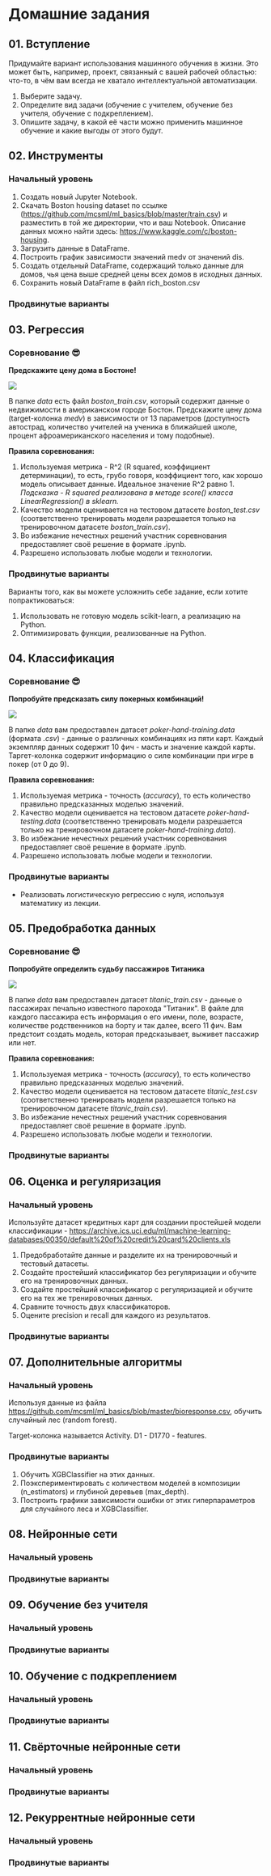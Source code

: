 # Домашние задания

## 01. Вступление

Придумайте вариант использования машинного обучения в жизни. Это может быть, например, проект, связанный с вашей рабочей областью: что-то, в чём вам всегда не хватало интеллектуальной автоматизации.

1. Выберите задачу.
2. Определите вид задачи (обучение с учителем, обучение без учителя, обучение с подкреплением).
3. Опишите задачу, в какой её части можно применить машинное обучение и какие выгоды от этого будут.

## 02. Инструменты

### Начальный уровень

1. Создать новый Jupyter Notebook.
2. Скачать Boston housing dataset по ссылке (https://github.com/mcsml/ml_basics/blob/master/train.csv) и разместить в той же директории, что и ваш Notebook. Описание данных можно найти здесь: https://www.kaggle.com/c/boston-housing.
3. Загрузить данные в DataFrame.
4. Построить график зависимости значений medv от значений dis.
5. Создать отдельный DataFrame, содержащий только данные для домов, чья цена выше средней цены всех домов в исходных данных.
6. Сохранить новый DataFrame в файл rich_boston.csv

### Продвинутые варианты

## 03. Регрессия

### Соревнование 😎

**Предскажите цену дома в Бостоне!**

![](http://www.boston-house.com/images/boston1.jpg)

В папке *data* есть файл *boston_train.csv*, который содержит данные о недвижимости в американском городе Бостон. Предскажите цену дома (target-колонка *medv*) в зависимости от 13 параметров (доступность автострад, количество учителей на ученика в ближайшей школе, процент афроамериканского населения и тому подобные).

**Правила соревнования:**
1) Используемая метрика - R^2 (R squared, коэффициент детерминации), то есть, грубо говоря, коэффициент того, как хорошо модель описывает данные. Идеальное значение R^2 равно 1. *Подсказка - R squared реализована в методе *score()* класса *LinearRegression()* в sklearn.*
2) Качество модели оценивается на тестовом датасете *boston_test.csv* (соответственно тренировать модели разрешается только на тренировочном датасете *boston_train.csv*).
3) Во избежание нечестных решений участник соревнования предоставляет своё решение в формате .ipynb.
4) Разрешено использовать любые модели и технологии.

### Продвинутые варианты

Варианты того, как вы можете усложнить себе задание, если хотите попрактиковаться:

1. Использовать не готовую модель scikit-learn, а реализацию на Python.
2. Оптимизировать функции, реализованные на Python.

## 04. Классификация

### Соревнование 😎

**Попробуйте предсказать силу покерных комбинаций!**

![](https://regmedia.co.uk/2017/01/13/poker.jpg?x=442&y=293&crop=1)

В папке *data* вам предоставлен датасет *poker-hand-training.data* (формата *.csv*) - данные о различных комбинациях из пяти карт. Каждый экземпляр данных содержит 10 фич - масть и значение каждой карты. Таргет-колонка содержит информацию о силе комбинации при игре в покер (от 0 до 9).

**Правила соревнования:**
1) Используемая метрика - точность (*accuracy*), то есть количество правильно предсказанных моделью значений.
2) Качество модели оценивается на тестовом датасете *poker-hand-testing.data* (соответственно тренировать модели разрешается только на тренировочном датасете *poker-hand-training.data*).
3) Во избежание нечестных решений участник соревнования предоставляет своё решение в формате .ipynb.
4) Разрешено использовать любые модели и технологии.

### Продвинутые варианты

* Реализовать логистическую регрессию с нуля, используя математику из лекции.

## 05. Предобработка данных

### Соревнование 😎

**Попробуйте определить судьбу пассажиров Титаника**

![](https://i2.wp.com/www.titanicuniverse.com/wp-content/uploads/2009/10/titanic11.jpg)

В папке *data* вам предоставлен датасет *titanic_train.csv* - данные о пассажирах печально известного парохода "Титаник". В файле для каждого пассажира есть информация о его имени, поле, возрасте, количестве родственников на борту и так далее, всего 11 фич. Вам предстоит создать модель, которая предсказывает, выживет пассажир или нет.

**Правила соревнования:**
1) Используемая метрика - точность (*accuracy*), то есть количество правильно предсказанных моделью значений.
2) Качество модели оценивается на тестовом датасете *titanic_test.csv* (соответственно тренировать модели разрешается только на тренировочном датасете *titanic_train.csv*).
3) Во избежание нечестных решений участник соревнования предоставляет своё решение в формате .ipynb.
4) Разрешено использовать любые модели и технологии.

### Продвинутые варианты

## 06. Оценка и регуляризация

### Начальный уровень

Используйте датасет кредитных карт для создании простейшей модели классификации - https://archive.ics.uci.edu/ml/machine-learning-databases/00350/default%20of%20credit%20card%20clients.xls

1. Предобработайте данные и разделите их на тренировочный и тестовый датасеты.
2. Создайте простейший классификатор без регуляризации и обучите его на тренировочных данных.
3. Создайте простейший классификатор с регуляризацией и обучите его на тех же тренировочных данных.
4. Сравните точность двух классификаторов.
5. Оцените precision и recall для каждого из результатов.

### Продвинутые варианты

## 07. Дополнительные алгоритмы

### Начальный уровень

Используя данные из файла https://github.com/mcsml/ml_basics/blob/master/bioresponse.csv, обучить случайный лес (random forest).

Target-колонка называется Activity. D1 - D1770 - features.

### Продвинутые варианты

1. Обучить XGBClassifier на этих данных.
2. Поэкспериментировать с количеством моделей в композиции (n_estimators) и глубиной деревьев (max_depth).
3. Построить графики зависимости ошибки от этих гиперпараметров для случайного леса и XGBClassifier.

## 08. Нейронные сети

### Начальный уровень

### Продвинутые варианты

## 09. Обучение без учителя

### Начальный уровень

### Продвинутые варианты

## 10. Обучение с подкреплением

### Начальный уровень

### Продвинутые варианты

## 11. Свёрточные нейронные сети

### Начальный уровень

### Продвинутые варианты

## 12. Рекуррентные нейронные сети

### Начальный уровень

### Продвинутые варианты
